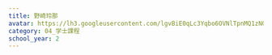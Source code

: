```yaml
---
title: 野崎玲那
avatar: https://lh3.googleusercontent.com/lgvBiE0qLc3Yqbo6OVNlTpnMQ1zNOJ9N4c7gz0C_HzydG8TRWGGswrdGjbuRMuAxsFbCr6pC-_vPqtG0VM7vl1_r5g1q0X6k5fgIY0VUdbCiS-6NJUdaeI9c9ksu_pTR2y_FTV8ZQd7wU5zXcPCuhlQH2NdrG1L2JmbIHFciDsg6p-7QwuWMASx_qvqO6aLwwV5WuVwfLolHQOXYuf0rUDmLptUG6THlGmSTTE3s2NfutEFmqi_Ak6VGZHbIgPi59JVernGx9vS2jygD_VDgFy2IbUdoNGQXg0m5rBmmbXfYqPTGIN6UB8BduvhhGeuWGTZxkq6ysIh2ceHVK3Yg2bEYHvracHWkkmTfIoI6EiPo2QeUcgX0DVAgOORfrRDpE3Ajxz2XDAB6e4hJN21LuqeSHisoKTMuC8k9ikTUd2KDx_hmqvMSjV75LJ4ehcGLxDAp2v26rPzv6fD_eZ1E0kv1odRqeR9m-ONL3qtrL1vrsqDk41cPU_joQ8VNLMAUkXSAOvemUjq5mFETrD_M9jBI8E9HGD09Q4byGGYryNVvo0MIKJ2aTbMpoMZGI3dmC_cTxfGZWWK5mP464LIuZImWmVXp-8P7c7zwB-dorR2o-5_IcyP7xA=s300
category: 04_学士課程
school_year: 2
---
```

